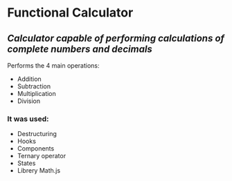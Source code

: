 # Functional Calculator 
## _Calculator capable of performing calculations of complete numbers and decimals_

Performs the 4 main operations:

- Addition
- Subtraction
- Multiplication
- Division

### It was used:

* Destructuring
* Hooks
* Components
* Ternary operator
* States
* Librery Math.js